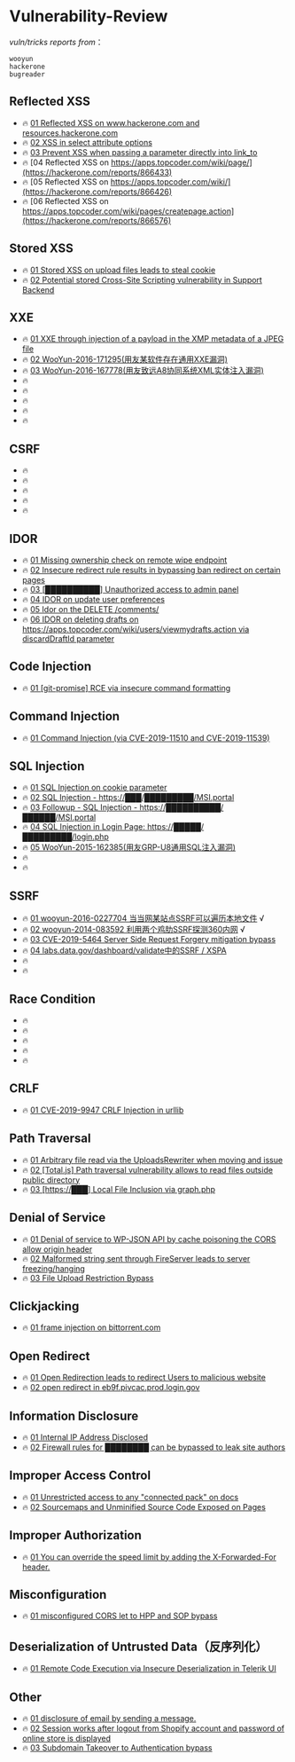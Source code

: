 # Vulnerability-Review


*vuln/tricks reports from*：
```
wooyun 
hackerone 
bugreader 
```


## Reflected XSS
- 🔥 [01 Reflected XSS on www.hackerone.com and resources.hackerone.com](https://hackerone.com/reports/840759)
- 🔥 [02 XSS in select attribute options](https://hackerone.com/reports/753567)
- 🔥 [03 Prevent XSS when passing a parameter directly into link_to](https://hackerone.com/reports/755354)
- 🔥 [04 Reflected XSS on https://apps.topcoder.com/wiki/page/](https://hackerone.com/reports/866433)
- 🔥 [05 Reflected XSS on https://apps.topcoder.com/wiki/](https://hackerone.com/reports/866426)
- 🔥 [06 Reflected XSS on https://apps.topcoder.com/wiki/pages/createpage.action](https://hackerone.com/reports/866576)

## Stored XSS
- 🔥 [01 Stored XSS on upload files leads to steal cookie](https://hackerone.com/reports/765679)
- 🔥 [02 Potential stored Cross-Site Scripting vulnerability in Support Backend](https://hackerone.com/reports/858894)

## XXE
- 🔥 [01 XXE through injection of a payload in the XMP metadata of a JPEG file](https://hackerone.com/reports/836877)
- 🔥 [02 WooYun-2016-171295(用友某软件存在通用XXE漏洞)](https://wooyun.x10sec.org/static/bugs/wooyun-2016-0171295.html)
- 🔥 [03 WooYun-2016-167778(用友致远A8协同系统XML实体注入漏洞)](https://wooyun.x10sec.org/static/bugs/wooyun-2016-0167778.html)
- 🔥
- 🔥
- 🔥
- 🔥
- 🔥

## CSRF
- 🔥
- 🔥
- 🔥
- 🔥
- 🔥

## IDOR
- 🔥 [01 Missing ownership check on remote wipe endpoint](https://hackerone.com/reports/819807)
- 🔥 [02 Insecure redirect rule results in bypassing ban redirect on certain pages](https://hackerone.com/reports/703058)
- 🔥 [03 [██████████] Unauthorized access to admin panel](https://hackerone.com/reports/648222)
- 🔥 [04 IDOR on update user preferences](https://hackerone.com/reports/854290)
- 🔥 [05 Idor on the DELETE /comments/](https://hackerone.com/reports/861849)
- 🔥 [06 IDOR on deleting drafts on https://apps.topcoder.com/wiki/users/viewmydrafts.action via discardDraftId parameter](https://hackerone.com/reports/868590)
## Code Injection
- 🔥 [01 [git-promise] RCE via insecure command formatting](https://hackerone.com/reports/728047)


## Command Injection 
- 🔥 [01 Command Injection (via CVE-2019-11510 and CVE-2019-11539)](https://hackerone.com/reports/680480)

## SQL Injection
- 🔥 [01 SQL Injection on cookie parameter](https://hackerone.com/reports/761304)
- 🔥 [02 SQL Injection - https://███/█████████/MSI.portal](https://hackerone.com/reports/674838)
- 🔥 [03 Followup - SQL Injection - https://██████████/██████/MSI.portal](https://hackerone.com/reports/692326)
- 🔥 [04 SQL Injection in Login Page: https://█████/█████████/login.php](https://hackerone.com/reports/447742)
- 🔥 [05 WooYun-2015-162385(用友GRP-U8通用SQL注入漏洞)](https://wooyun.x10sec.org/static/bugs/wooyun-2015-0162385.html)
- 🔥
- 🔥



## SSRF
- 🔥 [01 wooyun-2016-0227704 当当网某站点SSRF可以遍历本地文件](https://www.madebug.net/static/bugs/wooyun-2016-0227704.html) √
- 🔥 [02 wooyun-2014-083592 利用两个鸡肋SSRF探测360内网](https://www.onebug.org/wooyundata/40197.html) √
- 🔥 [03 CVE-2019-5464 Server Side Request Forgery mitigation bypass](https://hackerone.com/reports/632101)
- 🔥 [04 labs.data.gov/dashboard/validate中的SSRF / XSPA](https://hackerone.com/reports/272095)
- 🔥
- 🔥



## Race Condition
- 🔥
- 🔥
- 🔥
- 🔥
- 🔥



## CRLF 
- 🔥 [01 CVE-2019-9947 CRLF Injection in urllib](https://hackerone.com/reports/590020)



## Path Traversal
- 🔥 [01 Arbitrary file read via the UploadsRewriter when moving and issue](https://hackerone.com/reports/827052)
- 🔥 [02 [Total.js] Path traversal vulnerability allows to read files outside public directory](https://hackerone.com/reports/748765)
- 🔥 [03 [https://███] Local File Inclusion via graph.php](https://hackerone.com/reports/492767)



## Denial of Service
- 🔥 [01 Denial of service to WP-JSON API by cache poisoning the CORS allow origin header](https://hackerone.com/reports/591302)
- 🔥 [02 Malformed string sent through FireServer leads to server freezing/hanging](https://hackerone.com/reports/679907)
- 🔥 [03 File Upload Restriction Bypass](https://hackerone.com/reports/259913)



## Clickjacking
- 🔥 [01 frame injection on bittorrent.com](https://hackerone.com/reports/846430)


## Open Redirect
- 🔥 [01 Open Redirection leads to redirect Users to malicious website](https://hackerone.com/reports/625546)
- 🔥 [02 open redirect in eb9f.pivcac.prod.login.gov](https://hackerone.com/reports/798742)


## Information Disclosure
- 🔥 [01 Internal IP Address Disclosed](https://hackerone.com/reports/707228)
- 🔥 [02 Firewall rules for ████████ can be bypassed to leak site authors](https://hackerone.com/reports/743643)


## Improper Access Control
- 🔥 [01 Unrestricted access to any "connected pack" on docs](https://hackerone.com/reports/777942)
- 🔥 [02 Sourcemaps and Unminified Source Code Exposed on Pages](https://hackerone.com/reports/845677)


## Improper Authorization
- 🔥 [01 You can override the speed limit by adding the X-Forwarded-For header.](https://hackerone.com/reports/855013)

## Misconfiguration
- 🔥 [01 misconfigured CORS let to HPP and SOP bypass](https://hackerone.com/reports/867436)



## Deserialization of Untrusted Data（反序列化）
- 🔥 [01 Remote Code Execution via Insecure Deserialization in Telerik UI](https://hackerone.com/reports/838196)




## Other
- 🔥 [01 disclosure of email by sending a message.](https://hackerone.com/reports/327200)
- 🔥 [02 Session works after logout from Shopify account and password of online store is displayed](https://hackerone.com/reports/837729)
- 🔥 [03 Subdomain Takeover to Authentication bypass](https://hackerone.com/reports/335330)


